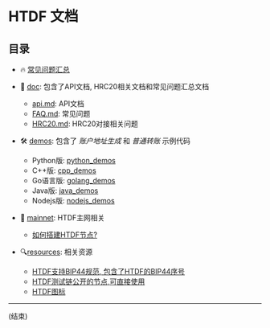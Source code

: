 # HTDF 文档

## 目录
- 🔥 [常见问题汇总](./doc/FAQ.md#目录)

- 📜 [doc](./doc): 包含了API文档, HRC20相关文档和常见问题汇总文档
  - [api.md](./doc/api.md): API文档 
  - [FAQ.md](./doc/FAQ.md): 常见问题
  - [HRC20.md](./doc/HRC20.md): HRC20对接相关问题

- 🛠 [demos](./demos): 包含了 *账户地址生成* 和 *普通转账* 示例代码
  - Python版: [python_demos](./demos/python_demos/)  
  - C++版: [cpp_demos](./demos/cpp_demos/) 
  - Go语言版: [golang_demos](./demos/golang_demos/)  
  - Java版: [java_demos](./demos/java_demos/) 
  - Nodejs版: [nodejs_demos](./demos/nodejs_demos/)  

- 🔌 [mainnet](./mainnet): HTDF主网相关
  - [如何搭建HTDF节点?](./mainnet/README.md)

- 🔍[resources](./resources): 相关资源
  - [HTDF支持BIP44规范, 包含了HTDF的BIP44序号](./resources/htdf_bip44.md)
  - [HTDF测试链公开的节点,可直接使用](./resources/htdf_testnet_ndoes.md)
  - [HTDF图标](./resources/htdf_logo.png)


---
(结束)